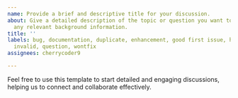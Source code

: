 ```yaml
---
name: Provide a brief and descriptive title for your discussion.
about: Give a detailed description of the topic or question you want to discuss. Include
  any relevant background information.
title: ''
labels: bug, documentation, duplicate, enhancement, good first issue, help wanted,
  invalid, question, wontfix
assignees: cherrycoder9

---
```


Feel free to use this template to start detailed and engaging discussions, helping us to connect and collaborate effectively.
